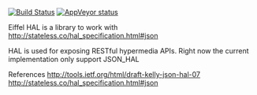 [![Build Status](https://travis-ci.org/EiffelWebFramework/HAL.svg?branch=master)](https://travis-ci.org/EiffelWebFramework/HAL/)
[![AppVeyor status](https://ci.appveyor.com/api/projects/status/01094sp8soowwpku?svg=true)](https://ci.appveyor.com/project/jvelilla/hal-gahly)

Eiffel HAL is a library to work with  http://stateless.co/hal_specification.html#json

HAL is used for exposing RESTful hypermedia APIs. Right now the current implementation only support 
JSON_HAL

References
http://tools.ietf.org/html/draft-kelly-json-hal-07
http://stateless.co/hal_specification.html#json
